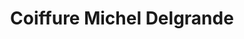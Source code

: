 ---
title: "Coiffure Michel Delgrande"
url: /labergement-sainte-marie/coiffure-michel-delgrande/
shop: Friseur
---
